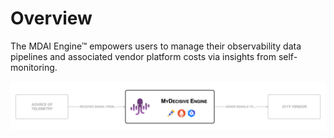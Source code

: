 # Overview

The MDAI Engine™ empowers users to manage their observability data pipelines and associated vendor platform costs via insights from self-monitoring.

![Overview](../media/overview.png)
